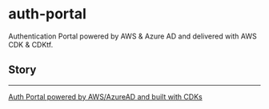 # auth-portal
Authentication Portal powered by AWS & Azure AD and delivered with AWS CDK & CDKtf.

## Story
---
[Auth Portal powered by AWS/AzureAD and built with CDKs]()
